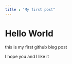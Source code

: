 ```yaml
---
title : "My first post"
---
```


# **Hello World**

this is my first github blog post

I hope you and I like it
